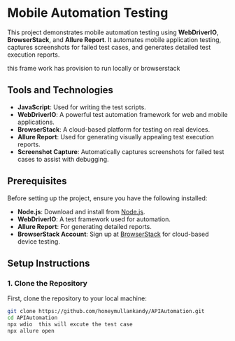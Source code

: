 # Mobile Automation Testing

This project demonstrates mobile automation testing using **WebDriverIO**, **BrowserStack**, and **Allure Report**. It automates mobile application testing, captures screenshots for failed test cases, and generates detailed test execution reports.

this frame work has provision to run locally or browserstack
## Tools and Technologies

- **JavaScript**: Used for writing the test scripts.
- **WebDriverIO**: A powerful test automation framework for web and mobile applications.
- **BrowserStack**: A cloud-based platform for testing on real devices.
- **Allure Report**: Used for generating visually appealing test execution reports.
- **Screenshot Capture**: Automatically captures screenshots for failed test cases to assist with debugging.

## Prerequisites

Before setting up the project, ensure you have the following installed:

- **Node.js**: Download and install from [Node.js](https://nodejs.org/).
- **WebDriverIO**: A test framework used for automation.
- **Allure Report**: For generating detailed reports.
- **BrowserStack Account**: Sign up at [BrowserStack](https://www.browserstack.com/) for cloud-based device testing.

## Setup Instructions

### 1. Clone the Repository

First, clone the repository to your local machine:

```bash
git clone https://github.com/honeymullankandy/APIAutomation.git
cd APIAutomation
npx wdio  this will excute the test case
npx allure open
